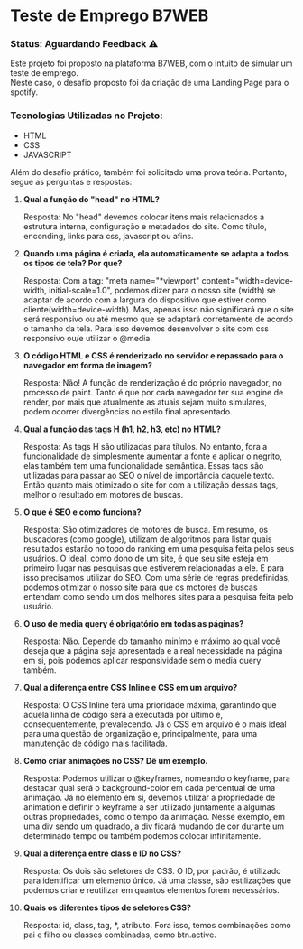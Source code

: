 <h1>Teste de Emprego B7WEB</h1>

<h3>Status: Aguardando Feedback ⚠️</h3>

Este projeto foi proposto na plataforma B7WEB, com o intuito de simular um teste de emprego.<br>
Neste caso, o desafio proposto foi da criação de uma Landing Page para o spotify.

<h3> Tecnologias Utilizadas no Projeto: </h3>

<ul>
  <li>HTML</li>
  <li>CSS</li>
  <li>JAVASCRIPT</li>
</ul>

Além do desafio prático, também foi solicitado uma prova teória. Portanto, segue as perguntas e respostas:

<ol>
  <li><strong>Qual a função do "head" no HTML?</strong></li>
  <p>Resposta: No "head" devemos colocar itens mais relacionados a estrutura interna, configuração e metadados do site. Como título, enconding, links para css, javascript ou afins.</p>
  
  <li><strong>Quando uma página é criada, ela automaticamente se adapta a todos os tipos de tela? Por que?</strong></strong></li>
  <p>Resposta: Com a tag: "meta name="*viewport" content="width=device-width, initial-scale=1.0", podemos dizer para o nosso site (width) se adaptar de acordo com a largura do dispositivo que estiver como cliente(width=device-width). Mas, apenas isso não significará que o site será responsivo ou até mesmo que se adaptará corretamente de acordo o tamanho da tela. Para isso devemos desenvolver o site com css responsivo ou/e utilizar o @media.</p>
  <li><strong>O código HTML e CSS é renderizado no servidor e repassado para o navegador em forma de imagem?</strong></li>
  <p>Resposta: Não! A função de renderização é do próprio navegador, no processo de paint. Tanto é que por cada navegador ter sua engine de render, por mais que atualmente as atuais sejam muito simulares, podem ocorrer divergências no estilo final apresentado.</p>
  <li><strong>Qual a função das tags H (h1, h2, h3, etc) no HTML?</strong></li>
  <p>Resposta: As tags H são utilizadas para títulos. No entanto, fora a funcionalidade de simplesmente aumentar a fonte e aplicar o negrito, elas também tem uma funcionalidade semântica. Essas tags são utilizadas para passar ao SEO o nível de importância daquele texto. Então quanto mais otimizado o site for com a utilização dessas tags, melhor o resultado em motores de buscas.</p>
  <li><strong>O que é SEO e como funciona?</strong></li>
  <p>Resposta: São otimizadores de motores de busca. Em resumo, os buscadores (como google), utilizam de algoritmos para listar quais resultados estarão no topo do ranking em uma pesquisa feita pelos seus usuários. O ideal, como dono de um site, é que seu site esteja em primeiro lugar nas pesquisas que estiverem relacionadas a ele. E para isso precisamos utilizar do SEO. Com uma série de regras predefinidas, podemos otimizar o nosso site para que os motores de buscas entendam como sendo um dos melhores sites para a pesquisa feita pelo usuário.</p>
  <li><strong>O uso de media query é obrigatório em todas as páginas?</strong></li>
  <p>Resposta: Não. Depende do tamanho minímo e máximo ao qual você deseja que a página seja apresentada e a real necessidade na página em si, pois podemos aplicar responsividade sem o media query também.</p>
  <li><strong>Qual a diferença entre CSS Inline e CSS em um arquivo?</strong></li>
  <p>Resposta: O CSS Inline terá uma prioridade máxima, garantindo que aquela linha de código será a executada por último e, consequentemente, prevalecendo. Já o CSS em arquivo é o mais ideal para uma questão de organização e, principalmente, para uma manutenção de código mais facilitada.</p>
  <li><strong>Como criar animações no CSS? Dê um exemplo.</strong></li>
  <p>Resposta: Podemos utilizar o @keyframes, nomeando o keyframe, para destacar qual será o background-color em cada percentual de uma animação. Já no elemento em si, devemos utilizar a propriedade de animation e definir o keyframe a ser utilizado juntamente a algumas outras propriedades, como o tempo da animação. Nesse exemplo, em uma div sendo um quadrado, a div ficará mudando de cor durante um determinado tempo ou também podemos colocar infinitamente.</p>
  <li><strong>Qual a diferença entre class e ID no CSS?</strong></li>
  <p>Resposta: Os dois são seletores de CSS. O ID, por padrão, é utilizado para identificar um elemento único. Já uma classe, são estilizações que podemos criar e reutilizar em quantos elementos forem necessários.</p>
  <li><strong>Quais os diferentes tipos de seletores CSS?</strong></li>
  <p>Resposta: id, class, tag, *, atributo. Fora isso, temos combinações como pai e filho ou classes combinadas, como btn.active.</p>
</ol>












